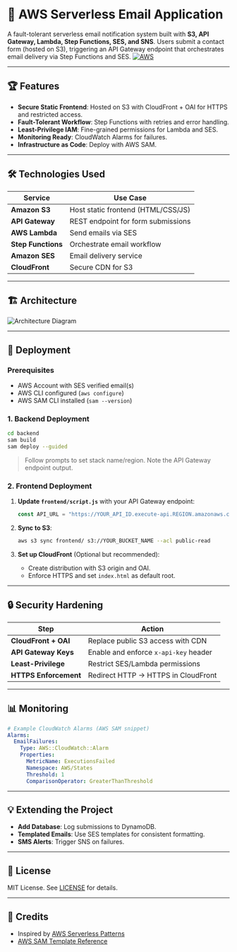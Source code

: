# 📧 AWS Serverless Email Application

A fault-tolerant serverless email notification system built with **S3, API Gateway, Lambda, Step Functions, SES, and SNS**. Users submit a contact form (hosted on S3), triggering an API Gateway endpoint that orchestrates email delivery via Step Functions and SES.
[![AWS](https://img.shields.io/badge/AWS-FF9900?logo=amazonaws&logoColor=white)](https://aws.amazon.com)

---

## 🏆 Features
- **Secure Static Frontend**: Hosted on S3 with CloudFront + OAI for HTTPS and restricted access.
- **Fault-Tolerant Workflow**: Step Functions with retries and error handling.
- **Least-Privilege IAM**: Fine-grained permissions for Lambda and SES.
- **Monitoring Ready**: CloudWatch Alarms for failures.
- **Infrastructure as Code**: Deploy with AWS SAM.

---

## 🛠️ Technologies Used
| Service               | Use Case                          |
|-----------------------|-----------------------------------|
| **Amazon S3**         | Host static frontend (HTML/CSS/JS)|
| **API Gateway**       | REST endpoint for form submissions|
| **AWS Lambda**        | Send emails via SES               |
| **Step Functions**    | Orchestrate email workflow        |
| **Amazon SES**        | Email delivery service            |
| **CloudFront**        | Secure CDN for S3                 |

---

## 🏗️ Architecture
![Architecture Diagram](diagram/ServerlessApplicatqion.png)


---

## 🚀 Deployment

### Prerequisites
- AWS Account with SES verified email(s)
- AWS CLI configured (`aws configure`)
- AWS SAM CLI installed (`sam --version`)

### 1. Backend Deployment
```bash
cd backend
sam build
sam deploy --guided
```
> Follow prompts to set stack name/region. Note the API Gateway endpoint output.

### 2. Frontend Deployment
1. **Update `frontend/script.js`** with your API Gateway endpoint:
   ```javascript
   const API_URL = "https://YOUR_API_ID.execute-api.REGION.amazonaws.com/prod/sendEmail";
   ```

2. **Sync to S3**:
   ```bash
   aws s3 sync frontend/ s3://YOUR_BUCKET_NAME --acl public-read
   ```

3. **Set up CloudFront** (Optional but recommended):
   - Create distribution with S3 origin and OAI.
   - Enforce HTTPS and set `index.html` as default root.

---

## 🔒 Security Hardening
| Step                  | Action                                  |
|-----------------------|-----------------------------------------|
| **CloudFront + OAI**  | Replace public S3 access with CDN       |
| **API Gateway Keys**  | Enable and enforce `x-api-key` header   |
| **Least-Privilege**   | Restrict SES/Lambda permissions         |
| **HTTPS Enforcement** | Redirect HTTP → HTTPS in CloudFront     |

---

## 📊 Monitoring
```yaml
# Example CloudWatch Alarms (AWS SAM snippet)
Alarms:
  EmailFailures:
    Type: AWS::CloudWatch::Alarm
    Properties:
      MetricName: ExecutionsFailed
      Namespace: AWS/States
      Threshold: 1
      ComparisonOperator: GreaterThanThreshold
```

---

## 💡 Extending the Project
- **Add Database**: Log submissions to DynamoDB.
- **Templated Emails**: Use SES templates for consistent formatting.
- **SMS Alerts**: Trigger SNS on failures.

---

## 📜 License
MIT License. See [LICENSE](./LICENSE) for details.

---

## 🙏 Credits
- Inspired by [AWS Serverless Patterns](https://serverlessland.com)
- [AWS SAM Template Reference](https://docs.aws.amazon.com/serverless-application-model/latest/developerguide/sam-resource-function.html)
